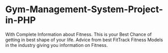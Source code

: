 # Gym-Management-System-Project-in-PHP
With Complete Information about Fitness. This is your Best Chance of getting in best shape of your life. Advice from best FitTrack Fitness Models in the industry giving you information on Fitness.
